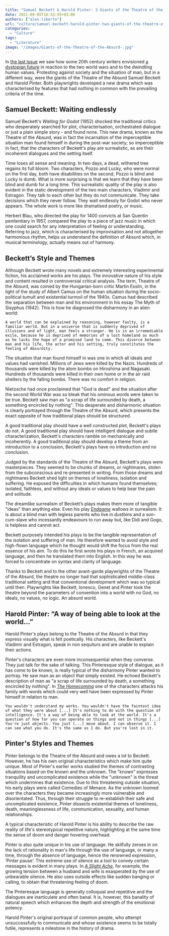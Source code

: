 ```yaml
---
title: "Samuel Beckett & Harold Pinter: 2 Giants of the Theatre of the Absurd"
date: 2021-09-05T16:53:55+03:00
authors: ["alex.liberto"]
url: "culture/samuel-beckett-harold-pinter-two-giants-of-the-theatre-of-the-absurd"
categories: 
  - "Culture"
tags: 
  - "Literature"
image: "/images/Giants-of-the-Theatre-of-the-Absurd-.jpg"
---
```


In [the last issue](https://un-aligned.org/tag/literature/) we saw how some 20th century writers envisioned [a dystopian future](https://un-aligned.org/global-issues/the-dystopian-novel-beyond-utopia/) in reaction to the two world wars and to the dwindling human values. Protesting against society and the situation of man, but in a different way, were the giants of the Theatre of the Absurd Samuel Beckett and Harold Pinter. Both playwrights developed a new drama which was characterised by features that had nothing in common with the prevailing criteria of the time. 

## **Samuel Beckett**: **Waiting endlessly**

Samuel Beckett's _Waiting for Godot_ (1952) shocked the traditional critics who desperately searched for plot, characterisation, orchestrated dialogue or just a plain simple story - and found none. This new drama, known as the Theatre of the Absurd, was in fact the incarnation of the imperceptible situation man found himself in during the post-war society; so imperceptible in fact, that the characters of Beckett's play are surrealistic, as are their incoherent dialogues and the setting itself.

Time loses all sense and meaning. In two days, a dead, withered tree regains its full bloom. Two characters, Pozzo and Lucky, who were normal on the first day, both have disabilities on the second, Pozzo is blind and Lucky is dumb. What is more surprising is that we learn that they have been blind and dumb for a long time. This surrealistic quality of the play is also evident in the static development of the two main characters, Vladimir and Estragon. They talk to each other but they do not communicate. They take decisions which they never follow. They wait endlessly for Godot who never appears. The whole work is more like dramatised poetry, or music.

Herbert Blau, who directed the play for 1400 convicts at San Quentin penitentiary in 1957, compared the play to a piece of jazz music in which one could search for any interpretation of feeling or understanding. Referring to jazz, which is characterised by improvisation and not altogether harmonious rhythm, helps us understand the definition of Absurd which, in musical terminology, actually means out of harmony. 

## **Beckett’s Style and Themes**

Although Beckett wrote many novels and extremely interesting experimental fiction, his acclaimed works are his plays. The innovative nature of his style and content resulted in controversial critical analysis. The term, Theatre of the Absurd, was coined by the Hungarian-born critic Martin Esslin, in the light of the study of Albert Camus on the human situation during the socio-political tumult and existential turmoil of the 1940s. Camus had described the separation between man and his environment in his essay The Myth of Sisyphus (1942). This is how he diagnosed the disharmony in an alien world:

```
A world that can be explained by reasoning, however faulty, is a familiar world. But in a universe that is suddenly deprived of illusions and of light, man feels a stranger. He is in an irremediable exile, because he is deprived of memories of a lost homeland as much as he lacks the hope of a promised land to come. This divorce between man and his life, the actor and his setting, truly constitutes the feeling of Absurdity.
```

The situation that man found himself in was one in which all ideals and values had vanished. Millions of Jews were killed by the Nazis. Hundreds of thousands were killed by the atom bombs on Hiroshima and Nagasaki. Hundreds of thousands were killed in their own home or in the air raid shelters by the falling bombs. There was no comfort in religion.

Nietzsche had once proclaimed that "God is dead" and the situation after the second World War was so bleak that his ominous words were taken to be true. Beckett saw man as "a scrap of life surrounded by death, a something encircled by nothing". This desperate and disharmonic situation is clearly portrayed through the Theatre of the Absurd, which presents the exact opposite of how traditional plays should be structured.

A good traditional play should have a well constructed plot, Beckett's plays do not. A good traditional play should have intelligent dialogue and subtle characterization, Beckett's characters ramble on mechanically and incoherently. A good traditional play should develop a theme from an introduction to a conclusion, Beckett's plays have no introduction and no conclusion.

Judged by the standards of the Theatre of the Absurd, Beckett's plays were masterpieces. They seemed to be chunks of dreams, or nightmares, stolen from the subconscious and re-presented in writing. From those dreams and nightmares Beckett shed light on themes of loneliness, isolation and suffering. He exposed the difficulties in which humans found themselves; isolated, faithless, and without any ideals or values to help bear the pain and solitude.

The dreamlike surrealism of Beckett’s plays makes them more of tangible "ideas" than anything else. Even his play _[Endgame](https://www.google.com/url?sa=t&rct=j&q=&esrc=s&source=web&cd=&cad=rja&uact=8&ved=2ahUKEwiMhqiioOfyAhVCRvEDHaIaBlMQFnoECC4QAQ&url=https%3A%2F%2Fedisciplinas.usp.br%2Fpluginfile.php%2F3346220%2Fmod_resource%2Fcontent%2F1%2FENDGAME%2520BY%2520SAMUEL%2520BECKETT.pdf&usg=AOvVaw1PxDjD1gZp9FkTUXus8_OG)_ wallows in surrealism. It is about a blind man with legless parents who live in dustbins and a son-cum-slave who incessantly endeavours to run away but, like Didi and Gogo, is helpless and cannot act.

Beckett purposely intended his plays to be the tangible representation of the isolation and suffering of man. He therefore wanted to avoid style and high-flown language which he thought would shift the focus from the real essence of his aim. To do this he first wrote his plays in French, an acquired language, and then he translated them into English. In this way he was forced to concentrate on syntax and clarity of language.

Thanks to Beckett and to the other avant-garde playwrights of the Theatre of the Absurd, the theatre no longer had that sophisticated middle-class traditional setting and that conventional development which was so typical until then. Playwrights like Beckett, Ionesco, Genet and Pinter took the theatre beyond the parameters of convention into a world with no God, no ideals, no values, no logic. An absurd world.

## **Harold Pinter: “A way of being able to look at the world…”**

Harold Pinter's plays belong to the Theatre of the Absurd in that they express visually what is felt poetically. His characters, like Beckett's Vladimir and Estragon, speak in non sequiturs and are unable to explain their actions.

Pinter's characters are even more inconsequential when they converse. They just talk for the sake of talking. This Pinteresque style of dialogue, as it has come to be known, is really typical of the disharmony Pinter wanted to portray. He saw man as an object that simply existed. He echoed Beckett's description of man as "a scrap of life surrounded by death, a something encircled by nothing". In _[The Homecoming](https://pdfcoffee.com/harold-pinter-the-homecoming-playpdf-pdf-free.html)_ one of the characters attacks his family with words which could very well have been expressed by Pinter himself in relation to man.

```
You wouldn't understand my works. You wouldn't have the faintest idea of what they were about [...] It's nothing to do with the question of intelligence. It's a way of being able to look at the world. It's a question of how far you can operate on things and not in things [...] You're just objects. You just [...] move about. I can observe it. I can see what you do. It's the same as I do. But you're lost in it.
```

## **Pinter's Styles and Themes**

Pinter belongs to the Theatre of the Absurd and owes a lot to Beckett. However, he has his own original characteristics which make him quite unique. Most of Pinter's earlier works studied the themes of contrasting situations based on the known and the unknown. The "known" expresses tranquility and uncomplicated existence while the "unknown" is the threat which undermines that existence. Due to this threatening outside situation, his early plays were called Comedies of Menace. As the unknown loomed over the characters they became increasingly more vulnerable and disorientated. Thus, through their struggle to re-establish their safe and uncomplicated existence, Pinter dissects existential themes of loneliness, death, meaninglessness of life, communication, sexuality, and human relationships.

A typical characteristic of Harold Pinter is his ability to describe the raw reality of life's stereotypical repetitive nature, highlighting at the same time the sense of doom and danger hovering overhead.

Pinter is also quite unique in his use of language. He skilfully zeroes in on the lack of rationality in man's life through the use of language, or many a time, through the absence of language, hence the renowned expression, ‘Pinter pause’. This extreme use of silence as a tool to convey certain messages is evident in many plays. In _[A Slight Ache](https://literariness.org/wp-content/uploads/2019/06/Literariness.org-Pinter-Harold-Harold-Pinter-Plays-1-The-Birthday-Party_-The-Room_-The-Dumb-Waiter_-A-Slight-Ache_-The-Hothouse_-A-Night-Out_-Black-and-White_-Examination-1.pdf)_, for example, the growing tension between a husband and wife is exasperated by the use of unbearable silence. He also uses outside effects like sudden banging or calling, to obtain that threatening feeling of doom.

The Pinteresque language is generally colloquial and repetitive and the dialogues are inarticulate and often banal. It is, however, this banality of natural speech which enhances the depth and strength of the emotional potency.

Harold Pinter's original portrayal of common people, who attempt unsuccessfully to communicate and whose existence seems to be totally futile, represents a milestone in the history of drama.
